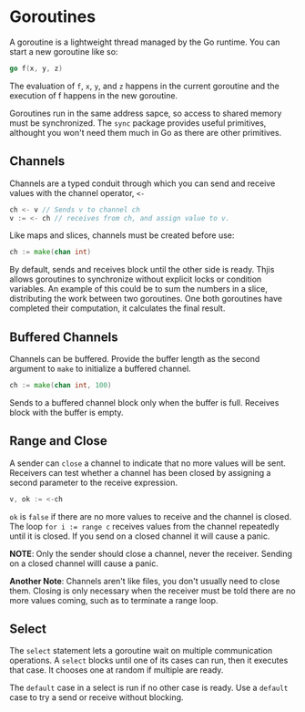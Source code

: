 # Goroutines

A goroutine is a lightweight thread managed by the Go runtime. You can start a new goroutine like so:

```go
go f(x, y, z)
```

The evaluation of `f`, `x`, `y`, and `z` happens in the current goroutine and the execution of f happens in the new goroutine.

Goroutines run in the same address sapce, so access to shared memory must be synchronized. The `sync` package provides useful primitives, althought you won't need them much in Go as there are other primitives.

## Channels

Channels are a typed conduit through which you can send and receive values with the channel operator, `<-`

```go
ch <- v // Sends v to channel ch
v := <- ch // receives from ch, and assign value to v.
```

Like maps and slices, channels must be created before use:

```go
ch := make(chan int)
```

By default, sends and receives block until the other side is ready. Thjis allows goroutines to synchronize without explicit locks or condition variables. An example of this could be to sum the numbers in a slice, distributing the work between two goroutines. One both goroutines have completed their computation, it calculates the final result.

## Buffered Channels

Channels can be buffered. Provide the buffer length as the second argument to `make` to initialize a buffered channel.

```go
ch := make(chan int, 100)
```

Sends to a buffered channel block only when the buffer is full. Receives block with the buffer is empty.

## Range and Close

A sender can `close` a channel to indicate that no more values will be sent. Receivers can test whether a channel has been closed by assigning a second parameter to the receive expression. 

```go
v, ok := <-ch
```

`ok` is `false` if there are no more values to receive and the channel is closed. The loop `for i := range c` receives values from the channel repeatedly until it is closed.
If you send on a closed channel it will cause a panic.

**NOTE**: Only the sender should close a channel, never the receiver. Sending on a closed channel willl cause a panic.

**Another Note**: Channels aren't like files, you don't usually need to close them. Closing is only necessary when the receiver must be told there are no more values coming, such as to terminate a range loop.

## Select

The `select` statement lets a goroutine wait on multiple communication operations. A `select` blocks until one of its cases can run, then it executes that case. It chooses one at random if multiple are ready.

The `default` case in a select is run if no other case is ready. Use a `default` case to try a send or receive without blocking.
